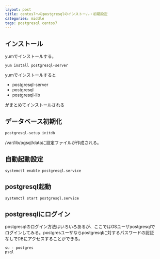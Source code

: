 ```yaml
---
layout: post
title: centos7へのpostgresqlのインストール・初期設定
categories: middle
tags: postgresql centos7
---
```



## インストール

yumでインストールする。

```
yum install postgresql-server
```

yumでインストールすると

- postgresql-server
- postgresql
- postgresql-lib

がまとめてインストールされる

## データベース初期化

```
postgresql-setup initdb
```

/var/lib/pgsql/dataに設定ファイルが作成される。

## 自動起動設定

```
systemctl enable postgresql.service
```

## postgresql起動

```
systemctl start postgresql.service
```

##  postgresqlにログイン

postgresqlのログイン方法はいろいろあるが、ここではOSユーザpostgresqlでログインしてみる。postgresユーザならpostgresqlに対するパスワードの認証なしでDBにアクセスすることができる。

```
su - postgres
psql
```

